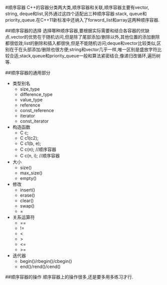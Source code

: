 #顺序容器
C++的容器分类两大类,顺序容器和关联,顺序容器主要有vector, string, deque和list,另外通过这四个适配出三种顺序容器:stack, queue和priority_queue.在C++11新标准中还纳入了forword_list和array这两种顺序容器.

##顺序容器的选择
选择哪种顺序容器,要根据实际需要和结合各容器的优缺点.vector的优势在于随机访问,但是除了尾部添加/删除以外,其他位置的添加删除都很低效;list的删除和插入都很快,但是不能随机访问;deque和vector比较类似,区别在于在头部添加/删除也很方便;string和vector几乎一样,唯一区别是盛放字符比较合适;stack,queue和priority_queue一般和算法紧密结合,像递归改循环,遍历树等.

##顺序容器的通用部分
*	类型别名
	*	size_type
	*	difference_type
	*	value_type
	*	reference
	*	const_reference
	*	iterator
	*	const_iterator
*	构造函数
	*	C c;
	*	C c1(c2);
	*	C c1(b, e);
	*	C c(n); //顺序容器
	*	C c(n, i); //顺序容器
*	大小
	*	size()
	*	max_size()
	*	empty()
*	修改
	*	insert()
	*	erase()
	*	clear()
	*	swap()
	*	=
*	关系运算符
	*	==
	*	!=
	*	<
	*	\>
	*	<=
	*	\>=
*	迭代器
	*	begin()/rbegin()/cbegin()
	*	end()/rend()/cend()

##顺序容器的操作
顺序容器上的操作很多,还是要多用多练习才行.
